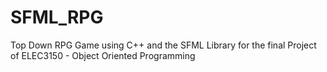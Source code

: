 # SFML_RPG
Top Down RPG Game using C++ and the SFML Library for the final Project of ELEC3150 - Object Oriented Programming
